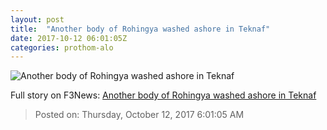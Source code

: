 ```yaml
---
layout: post
title:  "Another body of Rohingya washed ashore in Teknaf"
date: 2017-10-12 06:01:05Z
categories: prothom-alo
---
```


![Another body of Rohingya washed ashore in Teknaf](http://en.prothom-alo.com/contents/cache/images/1200x630x1/uploads/media/2017/10/12/5ae194b6e681384959face39424f3b39-Body.jpg?jadewits_media_id=151869)




Full story on F3News: [Another body of Rohingya washed ashore in Teknaf](http://www.f3nws.com/n/KaxEtG)

> Posted on: Thursday, October 12, 2017 6:01:05 AM

